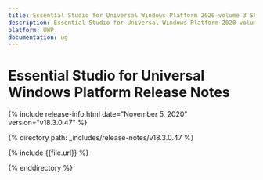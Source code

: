 ```yaml
---
title: Essential Studio for Universal Windows Platform 2020 volume 3 SP1 Release Notes  
description: Essential Studio for Universal Windows Platform 2020 volume 3 SP1 Release Notes  
platform: UWP
documentation: ug
---
```


# Essential Studio for Universal Windows Platform  Release Notes  

{% include release-info.html date="November 5, 2020"  version="v18.3.0.47" %} 


{% directory path: _includes/release-notes/v18.3.0.47 %}

{% include {{file.url}} %}

{% enddirectory %}